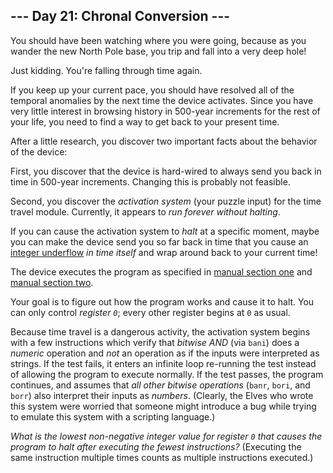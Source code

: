 --- Day 21: Chronal Conversion ---
----------------------------------

You should have been watching where you were going, because as you
wander the new North Pole base, you trip and fall into a very deep hole!

Just kidding. You're falling through time again.

If you keep up your current pace, you should have resolved all of the
temporal anomalies by the next time the device activates. Since you have
very little interest in browsing history in 500-year increments for the
rest of your life, you need to find a way to get back to your present
time.

After a little research, you discover two important facts about the
behavior of the device:

First, you discover that the device is hard-wired to always send you
back in time in 500-year increments. Changing this is probably not
feasible.

Second, you discover the *activation system* (your puzzle input) for the
time travel module. Currently, it appears to *run forever without
halting*.

If you can cause the activation system to *halt* at a specific moment,
maybe you can make the device send you so far back in time that you
cause an [integer
underflow](https://cwe.mitre.org/data/definitions/191.html) *in time
itself* and wrap around back to your current time!

The device executes the program as specified in [manual section one](16)
and [manual section two](19).

Your goal is to figure out how the program works and cause it to halt.
You can only control *register `0`*; every other register begins at `0`
as usual.

Because time travel is a dangerous activity, the activation system
begins with a few instructions which verify that *bitwise AND* (via
`bani`) does a *numeric* operation and *not* an operation as if the
inputs were interpreted as strings. If the test fails, it enters an
infinite loop re-running the test instead of allowing the program to
execute normally. If the test passes, the program continues, and assumes
that *all other bitwise operations* (`banr`, `bori`, and `borr`) also
interpret their inputs as *numbers*. (Clearly, the Elves who wrote this
system were worried that someone might introduce a bug while trying to
emulate this system with a scripting language.)

*What is the lowest non-negative integer value for register `0` that
causes the program to halt after executing the fewest instructions?*
(Executing the same instruction multiple times counts as multiple
instructions executed.)

